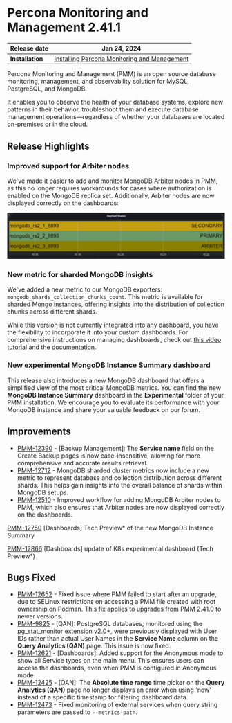 
# Percona Monitoring and Management 2.41.1

| **Release date** | Jan 24, 2024                                                                                   |
| ----------------- | ----------------------------------------------------------------------------------------------- |
| **Installation** | [Installing Percona Monitoring and Management](https://www.percona.com/software/pmm/quickstart) |

Percona Monitoring and Management (PMM) is an open source database monitoring, management, and observability solution for MySQL, PostgreSQL, and MongoDB.

It enables you to observe the health of your database systems, explore new patterns in their behavior, troubleshoot them and execute database management operations—regardless of whether your databases are located on-premises or in the cloud.

## Release Highlights

### Improved support for Arbiter nodes

We've made it easier to add and monitor MongoDB Arbiter nodes in PMM, as this no longer requires workarounds for cases where authorization is enabled on the MongoDB replica set. Additionally, Arbiter nodes are now displayed correctly on the dashboards:

![!](../_images/Arbiter.png)

### New metric for sharded MongoDB insights

We've added a new metric to our MongoDB exporters: `mongodb_shards_collection_chunks_count`. This metric is available for sharded Mongo instances, offering insights into the distribution of collection chunks across different shards.

While this version is not currently integrated into any dashboard, you have the flexibility to incorporate it into your custom dashboards. For comprehensive instructions on managing dashboards, check out [this video tutorial](https://www.youtube.com/watch?v=vk1QBiMVzz4) and the [documentation](https://docs.percona.com/percona-monitoring-and-management/details/dashboards/dashboard-manage-dashboards.html).

### New experimental MongoDB Instance Summary dashboard

This release also introduces a new MongoDB dashboard that offers a simplified view of the most critical MongoDB metrics. You can find the new **MongoDB Instance Summary** dashboard in the **Experimental** folder of your PMM installation. We encourage you to evaluate its performance with your MongoDB instance and share your valuable feedback on our forum.

## Improvements

- [PMM-12390](https://jira.percona.com/browse/PMM-12390) - [Backup Management]: The **Service name** field on the Create Backup pages is now case-insensitive, allowing for more comprehensive and accurate results retrieval.
- [PMM-12712](https://jira.percona.com/browse/PMM-12712) - MongoDB sharded cluster metrics now include a new metric to represent database and collection distribution across different shards. This helps gain insights into the overall balance of shards within MongoDB setups.
- [PMM-12510](https://jira.percona.com/browse/PMM-12510) - Improved workflow for adding MongoDB Arbiter nodes to PMM, which also ensures that Arbiter nodes are now displayed correctly on the dashboards.

[PMM-12750](https://perconadev.atlassian.net/browse/PMM-12750) [Dashboards] Tech Preview* of the new MongoDB Instance Summary

[PMM-12866](https://perconadev.atlassian.net/browse/PMM-12866) [Dashboards] update of K8s experimental dashboard (Tech Preview*)

## Bugs Fixed

- [PMM-12652](https://jira.percona.com/browse/PMM-12652) - Fixed issue where PMM failed to start after an upgrade, due to SELinux restrictions on accessing a PMM file created with root ownership on Podman. This fix applies to upgrades from PMM 2.41.0 to newer versions.
- [PMM-9825](https://jira.percona.com/browse/PMM-9825) - [QAN]: PostgreSQL databases, monitored using the [pg_stat_monitor extension v2.0+](https://docs.percona.com/percona-monitoring-and-management/setting-up/client/postgresql.html#pg_stat_monitor), were previously displayed with User IDs rather than actual User Names in the **Service Name** column on the **Query Analytics (QAN)** page. This issue is now fixed.
- [PMM-12621](https://jira.percona.com/browse/PMM-12621) - [Dashboards]: Added support for the Anonymous mode to show all Service types on the main menu. This ensures users can access the dashboards, even when PMM is configured in Anonymous mode.
- [PMM-12425](https://jira.percona.com/browse/PMM-12425) - [QAN]: The **Absolute time range** time picker on the **Query Analytics (QAN)** page no longer displays an error when using 'now' instead of a specific timestamp for filtering dashboard data.
- [PMM-12473](https://jira.percona.com/browse/PMM-12473) - Fixed monitoring of external services when query string parameters are passed to `--metrics-path`.
